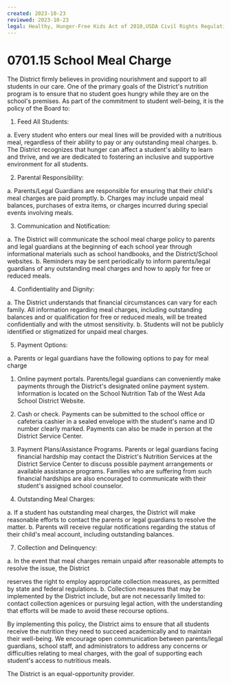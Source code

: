 ```yaml
---
created: 2023-10-23
reviewed: 2023-10-23
legal: Healthy, Hunger-Free Kids Act of 2010,USDA Civil Rights Regulations and Policies,
---
```


# 0701.15 School Meal Charge

The District firmly believes in providing nourishment and support to all students in our care. One of the primary
goals of the District's nutrition program is to ensure that no student goes hungry while they are on the school's
premises. As part of the commitment to student well-being, it is the policy of the Board to:

1. Feed All Students:

a. Every student who enters our meal lines will be provided with a nutritious meal, regardless of their ability to
pay or any outstanding meal charges.
b. The District recognizes that hunger can affect a student's ability to learn and thrive, and we are dedicated to
fostering an inclusive and supportive environment for all students.

2. Parental Responsibility:

a. Parents/Legal Guardians are responsible for ensuring that their child's meal charges are paid promptly.
b. Charges may include unpaid meal balances, purchases of extra items, or charges incurred during special events
involving meals.

3. Communication and Notification:

a. The District will communicate the school meal charge policy to parents and legal guardians at the beginning of
each school year through informational materials such as school handbooks, and the District/School websites.
b. Reminders may be sent periodically to inform parents/legal guardians of any outstanding meal charges and
how to apply for free or reduced meals.

4. Confidentiality and Dignity:

a. The District understands that financial circumstances can vary for each family. All information regarding meal
charges, including outstanding balances and or qualification for free or reduced meals, will be treated confidentially
and with the utmost sensitivity.
b. Students will not be publicly identified or stigmatized for unpaid meal charges.

5. Payment Options:

a. Parents or legal guardians have the following options to pay for meal charge


1. Online payment portals. Parents/legal guardians can conveniently make payments through the District's
designated online payment system. Information is located on the School Nutrition Tab of the West Ada
School District Website.
2. Cash or check. Payments can be submitted to the school office or cafeteria cashier in a sealed envelope
with the student's name and ID number clearly marked. Payments can also be made in person at the
District Service Center.
3. Payment Plans/Assistance Programs. Parents or legal guardians facing financial hardship may contact
the District's Nutrition Services at the District Service Center to discuss possible payment arrangements
or available assistance programs. Families who are suffering from such financial hardships are also
encouraged to communicate with their student's assigned school counselor.

6. Outstanding Meal Charges:

a. If a student has outstanding meal charges, the District will make reasonable efforts to contact the parents or
legal guardians to resolve the matter.
b. Parents will receive regular notifications regarding the status of their child's meal account, including
outstanding balances.

7. Collection and Delinquency:

a. In the event that meal charges remain unpaid after reasonable attempts to resolve the issue, the District

reserves the right to employ appropriate collection measures, as permitted by state and federal regulations.
b. Collection measures that may be implemented by the District include, but are not necessarily limited to:
contact collection agenices or pursuing legal action, with the understanding that efforts will be made to avoid these
recourse options.

By implementing this policy, the District aims to ensure that all students receive the nutrition they need to succeed
academically and to maintain their well-being. We encourage open communication between parents/legal
guardians, school staff, and administrators to address any concerns or difficulties relating to meal charges, with the
goal of supporting each student's access to nutritious meals.

The District is an equal-opportunity provider.

